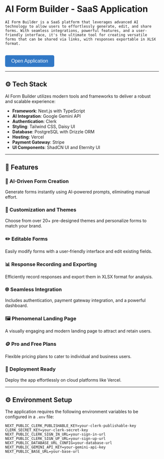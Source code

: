 # AI Form Builder - SaaS Application


    AI Form Builder is a SaaS platform that leverages advanced AI technology to allow users to effortlessly generate, edit, and share forms. With seamless integrations, powerful features, and a user-friendly interface, it's the ultimate tool for creating versatile forms that can be shared via links, with responses exportable in XLSX format.
  </p>
  <br />
  <a href="https://ai-form-generation.vercel.app/" target="_blank">
    <button style="background-color: #3178C6; color: white; padding: 10px 20px; border: none; border-radius: 5px; font-size: 16px; cursor: pointer;">Open Application</button>
  </a>
</div>



---

## ⚙️ Tech Stack

AI Form Builder utilizes modern tools and frameworks to deliver a robust and scalable experience:

- **Framework**: Next.js with TypeScript
- **AI Integration**: Google Gemini API
- **Authentication**: Clerk
- **Styling**: Tailwind CSS, Daisy UI
- **Database**: PostgreSQL with Drizzle ORM
- **Hosting**: Vercel
- **Payment Gateway**: Stripe
- **UI Components**: ShadCN UI and Eternity UI

---

## 🔋 Features

### 🧠 AI-Driven Form Creation
Generate forms instantly using AI-powered prompts, eliminating manual effort.

### 🎨 Customization and Themes
Choose from over 20+ pre-designed themes and personalize forms to match your brand.

### ✏️ Editable Forms
Easily modify forms with a user-friendly interface and edit existing fields.

### 📊 Response Recording and Exporting
Efficiently record responses and export them in XLSX format for analysis.

### 🌐 Seamless Integration
Includes authentication, payment gateway integration, and a powerful dashboard.

### 🖼️ Phenomenal Landing Page
A visually engaging and modern landing page to attract and retain users.

### 🪙 Pro and Free Plans
Flexible pricing plans to cater to individual and business users.

### 🚀 Deployment Ready
Deploy the app effortlessly on cloud platforms like Vercel.

---

## ⚙️ Environment Setup

The application requires the following environment variables to be configured in a `.env` file:

```env
NEXT_PUBLIC_CLERK_PUBLISHABLE_KEY=your-clerk-publishable-key
CLERK_SECRET_KEY=your-clerk-secret-key
NEXT_PUBLIC_CLERK_SIGN_IN_URL=your-sign-in-url
NEXT_PUBLIC_CLERK_SIGN_UP_URL=your-sign-up-url
NEXT_PUBLIC_DATABASE_URL_CONFIG=your-database-url
NEXT_PUBLIC_GEMINI_API_KEY=your-gemini-api-key
NEXT_PUBLIC_BASE_URL=your-base-url
